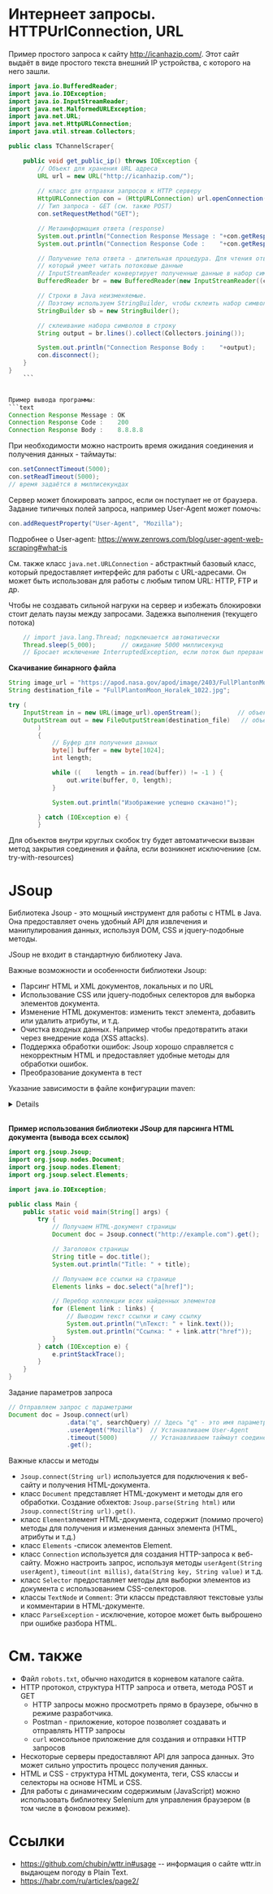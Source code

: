 # Интернеет запросы. HTTPUrlConnection, URL

Пример простого запроса к сайту http://icanhazip.com/.
Этот сайт выдаёт в виде простого текста внешний IP устройства, с которого на него зашли.

```java
import java.io.BufferedReader;
import java.io.IOException;
import java.io.InputStreamReader;
import java.net.MalformedURLException;
import java.net.URL;
import java.net.HttpURLConnection;
import java.util.stream.Collectors;

public class TChannelScraper{

    public void get_public_ip() throws IOException {
        // Объект для хранения URL адреса
        URL url = new URL("http://icanhazip.com/");
        
        // класс для отправки запросов к HTTP серверу
        HttpURLConnection con = (HttpURLConnection) url.openConnection();
        // Тип запроса - GET (см. также POST)
        con.setRequestMethod("GET");

        // Метаинформация ответа (response)
        System.out.println("Connection Response Message : "+con.getResponseMessage());  // Текстовый статус
        System.out.println("Connection Response Code :    "+con.getResponseCode());     // Код. Если всё ОК, то должен быть 200

        // Получение тела ответа - длительная процедура. Для чтения ответа используется класс BufferedReader,
        // который умеет читать потоковые данные
        // InputStreamReader конвертирует полученные данные в набор символов
        BufferedReader br = new BufferedReader(new InputStreamReader((con.getInputStream())));

        // Строки в Java неизменяемые.
        // Поэтому используем StringBuilder, чтобы склеить набор символов в строку без потери производительности
        StringBuilder sb = new StringBuilder();

        // склеивание набора символов в строку
        String output = br.lines().collect(Collectors.joining());

        System.out.println("Connection Response Body :    "+output);
        con.disconnect();
    }
}   
    ```


Пример вывода программы:
```text
Connection Response Message : OK
Connection Response Code :    200
Connection Response Body :    8.8.8.8
```

При необходимости можно настроить время ожидания соединения и получения данных - таймауты:
```java
con.setConnectTimeout(5000);
con.setReadTimeout(5000);
// время задаётся в миллисекундах
```

Сервер может блокировать запрос, если он поступает не от браузера. Задание типичных полей запроса, например User-Agent может помочь:
```java
con.addRequestProperty("User-Agent", "Mozilla");
```

Подробнее о User-agent:
https://www.zenrows.com/blog/user-agent-web-scraping#what-is

См. также класс `java.net.URLConnection` - абстрактный базовый класс, который предоставляет интерфейс для работы с URL-адресами. Он может быть использован для работы с любым типом URL: HTTP, FTP и др.



Чтобы не создавать сильной нагруки на сервер и избежать блокировки стоит делать паузы между запросами. Задежка выполнения (текущего потока)
```java
    // import java.lang.Thread; подключается автоматически
    Thread.sleep(5_000);       // ожидание 5000 миллисекунд  
    // Бросает исключение InterruptedException, если поток был прерван
```

**Скачивание бинарного файла**
```java
String image_url = "https://apod.nasa.gov/apod/image/2403/FullPlantonMoon_Horalek_1022.jpg";
String destination_file = "FullPlantonMoon_Horalek_1022.jpg";

try (
    InputStream in = new URL(image_url).openStream();          // объект для чтения входного потока из URL
    OutputStream out = new FileOutputStream(destination_file)   // объект для записи данных в файл
        )     
        {
            // Буфер для получения данных
            byte[] buffer = new byte[1024];
            int length;

            while ((    length = in.read(buffer)) != -1 ) {
                out.write(buffer, 0, length);
            }

            System.out.println("Изображение успешно скачано!");

        } catch (IOException e) {
        }
```

Для объектов внутри круглых скобок try будет автоматически вызван метод закрытия соединения и файла, если возникнет исключениие (см. try-with-resources) 


# JSoup
Библиотека Jsoup - это мощный инструмент для работы с HTML в Java. Она предоставляет очень удобный API для извлечения и манипулирования данных, используя DOM, CSS и jquery-подобные методы.

JSoup не входит в стандартную библиотеку Java.

Важные возможности и особенности библиотеки Jsoup:
- Парсинг HTML и XML документов, локальных и по URL
- Использование CSS или jquery-подобных селекторов для выборка элементов документа.
- Изменение HTML документов: изменить текст элемента, добавить или удалить атрибуты, и т.д.
- Очистка входных данных. Например чтобы предотвратить атаки через внедрение кода (XSS attacks).
- Поддержка обработки ошибок: Jsoup хорошо справляется с некорректным HTML и предоставляет удобные методы для обработки ошибок.
- Преобразование документа в тест


Указание зависимости в файле конфигурации maven:
<details>

```xml
<!-- https://mvnrepository.com/artifact/org.jsoup/jsoup -->
<dependency>
    <groupId>org.jsoup</groupId>
    <artifactId>jsoup</artifactId>
    <version>1.17.2</version>
</dependency>
```

</details>

<br>

**Пример использования библиотеки JSoup для парсинга HTML документа (вывода всех ссылок)**
```java
import org.jsoup.Jsoup;
import org.jsoup.nodes.Document;
import org.jsoup.nodes.Element;
import org.jsoup.select.Elements;

import java.io.IOException;

public class Main {
    public static void main(String[] args) {
        try {
            // Получаем HTML-документ страницы
            Document doc = Jsoup.connect("http://example.com").get();

            // Заголовок страницы
            String title = doc.title();
            System.out.println("Title: " + title);

            // Получаем все ссылки на странице
            Elements links = doc.select("a[href]");

            // Перебор коллекции всех найденных элементов
            for (Element link : links) {
                // Выводим текст ссылки и саму ссылку
                System.out.println("\nТекст: " + link.text());
                System.out.println("Ссылка: " + link.attr("href"));
            }
        } catch (IOException e) {
            e.printStackTrace();
        }
    }
}
```

Задание параметров запроса
```java
// Отправляем запрос с параметрами
Document doc = Jsoup.connect(url)
                .data("q", searchQuery) // Здесь "q" - это имя параметра запроса, а searchQuery - его значение
                .userAgent("Mozilla")  // Устанавливаем User-Agent
                .timeout(5000)         // Устанавливаем таймаут соединения
                .get();
```


Важные классы и методы
- `Jsoup.connect(String url)` используется для подключения к веб-сайту и получения HTML-документа.
- класс `Document` представляет HTML-документ и методы для его обработки. Создание обхектов: `Jsoup.parse(String html)` или `Jsoup.connect(String url).get()`.
- класс `Element`элемент HTML-документа, содержит (помимо прочего) методы для получения и изменения данных элемента (HTML, атрибуты и т.д.)
- класс `Elements` -список элементов Element.
- класс `Connection`  используется для создания HTTP-запроса к веб-сайту. Можно настроить запрос, используя методы `userAgent(String userAgent)`, `timeout(int millis)`, `data(String key, String value)` и т.д.
- класс `Selector` предоставляет методы для выборки элементов из документа с использованием CSS-селекторов.
- классы `TextNode` и `Comment`: Эти классы представляют текстовые узлы и комментарии в HTML-документе.
- класс `ParseException` - исключение, которое может быть выброшено при ошибке разбора HTML.



# См. также
- Файл `robots.txt`, обычно находится в корневом каталоге сайта.
- HTTP протокол, структура HTTP запроса и ответа, метода POST и GET
    - HTTP запросы можно просмотреть прямо в браузере, обычно в режиме разработчика.
    - Postman - приложение, которое позволяет создавать и отправлять HTTP запросы
    - `curl` консольное приложение для создания и отправки HTTP запросов
- Нескоторые серверы предоставляют API для запроса данных. Это может сильно упростить процесс получения данных.
- HTML и CSS - структура HTML документа, теги, CSS классы и селекторы на основе HTML и CSS.
- Для работы с динамическим содержимым (JavaScript) можно использовать библиотеку Selenium для управления браузером (в том числе в фоновом режиме).

# Ссылки
- https://github.com/chubin/wttr.in#usage -- информация о сайте wttr.in выдающем погоду в Plain Text.
- https://habr.com/ru/articles/page2/